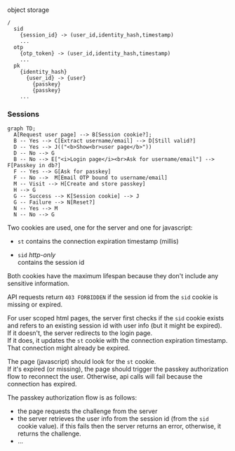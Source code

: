 #

object storage

```
/
  sid
    {session_id} -> (user_id,identity_hash,timestamp)
    ...
  otp
    {otp_token} -> (user_id,identity_hash,timestamp)
    ...  
  pk
    {identity_hash}
      {user_id} -> {user}
        {passkey}
        {passkey}
    ...
```

### Sessions

```mermaid
graph TD;
  A[Request user page] --> B[Session cookie?];
  B -- Yes --> C[Extract username/email] --> D[Still valid?]
  D -- Yes --> J(("<b>Show<br>user page</b>"))
  D -- No --> G
  B -- No --> E["<i>Login page</i><br>Ask for username/email"] --> F[Passkey in db?]
  F -- Yes --> G[Ask for passkey]
  F -- No -->  M[Email OTP bound to username/email]
  M -- Visit --> H[Create and store passkey]
  H --> G
  G -- Success --> K[Session cookie] --> J
  G -- Failure --> N[Reset?]
  N -- Yes --> M
  N -- No --> G
```

Two cookies are used, one for the server and one for javascript:

- `st`
  contains the connection expiration timestamp (millis)

- `sid`
  *http-only*<br>
  contains the session id

Both cookies have the maximum lifespan because they don't include any sensitive information.

API requests return `403 FORBIDDEN` if the session id from the `sid` cookie is missing or expired.

For user scoped html pages, the server first checks if the `sid` cookie exists and refers to an
existing session id with user info (but it might be expired).<br>
If it doesn't, the server redirects to the login page.<br>
If it does, it updates the `st` cookie with the connection expiration timestamp.
That connection might already be expired.

The page (javascript) should look for the `st` cookie.<br>
If it's expired (or missing), the page should trigger the passkey authorization flow to reconnect
the user. Otherwise, api calls will fail because the connection has expired.

The passkey authorization flow is as follows:

- the page requests the challenge from the server
- the server retrieves the user info from the session id (from the `sid` cookie value).
  if this fails then the server returns an error, otherwise, it returns the challenge.
- ...

